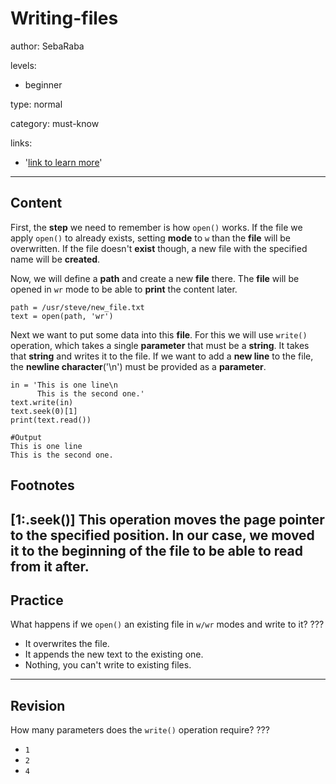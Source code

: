 # Writing-files
author: SebaRaba

levels:

  - beginner

type: normal

category: must-know

links:

  - '[link to learn more](https://www.digitalocean.com/community/tutorials/how-to-handle-plain-text-files-in-python-3)'

---
## Content

First, the **step** we need to remember is how `open()` works. If the file we apply `open()` to already exists, setting **mode** to `w` than the **file** will be overwritten. If the file doesn't **exist** though, a new file with the specified name will be **created**.

Now, we will define a **path** and create a new **file** there. The **file** will be opened in `wr` mode to be able to **print** the content later.
```
path = /usr/steve/new_file.txt
text = open(path, 'wr')
```
Next we want to put some data into this **file**. For this we will use `write()` operation, which takes a single **parameter** that must be a **string**. It takes that **string** and writes it to the file. If we want to add a **new line** to the file, the **newline character**('\n') must be provided as a **parameter**.
```
in = 'This is one line\n
      This is the second one.'
text.write(in)
text.seek(0)[1]
print(text.read())

#Output
This is one line
This is the second one.
```
## Footnotes

[1:.seek()]
This operation moves the **page pointer** to the specified position. In our case, we moved it to the beginning of the **file** to be able to **read** from it after.
---
## Practice

What happens if we `open()` an existing file in `w/wr` modes and write to it?
???

* It overwrites the file.
* It appends the new text to the existing one.
* Nothing, you can't write to existing files.

---
## Revision

How many parameters does the `write()` operation require?
???

* `1`
* `2`
* `4`
